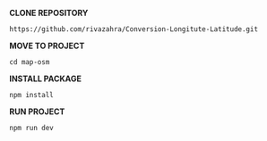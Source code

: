****CLONE REPOSITORY****

```
https://github.com/rivazahra/Conversion-Longitute-Latitude.git
```

**MOVE TO PROJECT**

`cd map-osm`

**INSTALL PACKAGE**

`npm install`

**RUN PROJECT**

`npm run dev`
